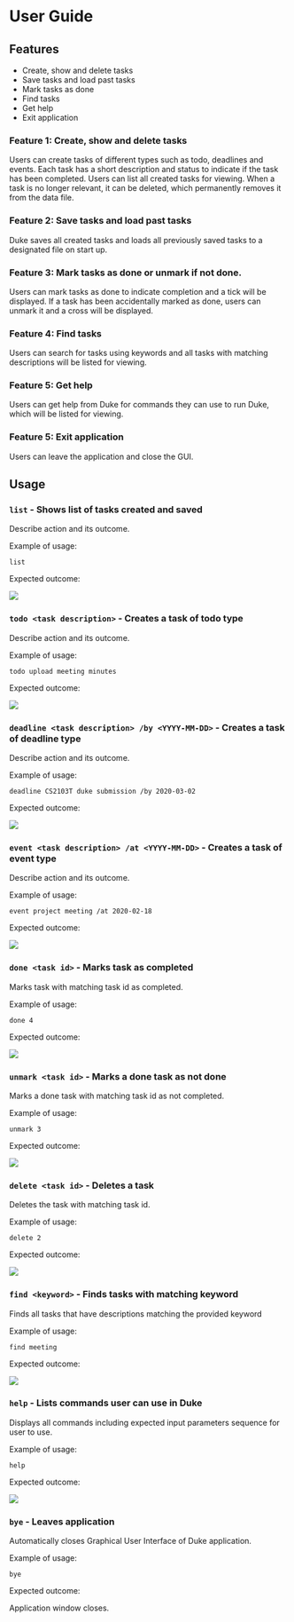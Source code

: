 # User Guide

## Features 
* Create, show and delete tasks
* Save tasks and load past tasks
* Mark tasks as done
* Find tasks
* Get help
* Exit application

### Feature 1: Create, show and delete tasks
Users can create tasks of different types such as todo, deadlines and events. Each task has a short description and 
status to indicate if the task has been completed. Users can list all created tasks for viewing. When a task is no 
longer relevant, it can be deleted, which permanently removes it from the data file. 

### Feature 2: Save tasks and load past tasks
Duke saves all created tasks and loads all previously saved tasks to a designated file on start up.

### Feature 3: Mark tasks as done or unmark if not done.
Users can mark tasks as done to indicate completion and a tick will be displayed. If a task has been accidentally marked 
as done, users can unmark it and a cross will be displayed.

### Feature 4: Find tasks
Users can search for tasks using keywords and all tasks with matching descriptions will be listed for viewing.

### Feature 5: Get help
Users can get help from Duke for commands they can use to run Duke, which will be listed for viewing.

### Feature 5: Exit application
Users can leave the application and close the GUI.

## Usage

### `list` - Shows list of tasks created and saved

Describe action and its outcome.

Example of usage: 

`list`

Expected outcome:

![](./list.PNG)

### `todo <task description>` - Creates a task of todo type

Describe action and its outcome.

Example of usage: 

`todo upload meeting minutes`

Expected outcome:

![](./todo.PNG)

### `deadline <task description> /by <YYYY-MM-DD>` - Creates a task of deadline type

Describe action and its outcome.

Example of usage: 

`deadline CS2103T duke submission /by 2020-03-02`

Expected outcome:

![](./deadline.PNG)

### `event <task description> /at <YYYY-MM-DD>` - Creates a task of event type

Describe action and its outcome.

Example of usage: 

`event project meeting /at 2020-02-18`

Expected outcome:

![](./event.PNG)

### `done <task id>` - Marks task as completed

Marks task with matching task id as completed.

Example of usage: 

`done 4`

Expected outcome:

![](./done.PNG)

### `unmark <task id>` - Marks a done task as not done

Marks a done task with matching task id as not completed.

Example of usage: 

`unmark 3`

Expected outcome:

![](./unmark.PNG)

### `delete <task id>` - Deletes a task

Deletes the task with matching task id.

Example of usage: 

`delete 2`

Expected outcome:

![](./delete.PNG)

### `find <keyword>` - Finds tasks with matching keyword

Finds all tasks that have descriptions matching the provided keyword

Example of usage: 

`find meeting`

Expected outcome:

![](./find.PNG)

### `help` - Lists commands user can use in Duke

Displays all commands including expected input parameters sequence for user to use. 

Example of usage: 

`help`

Expected outcome:

![](./help.PNG)

### `bye` - Leaves application

Automatically closes Graphical User Interface of Duke application.

Example of usage: 

`bye`

Expected outcome:

Application window closes.